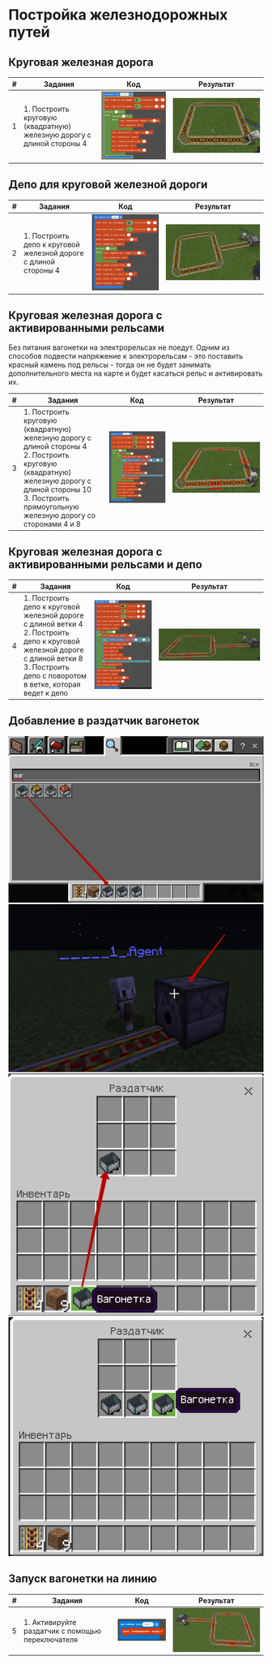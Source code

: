 # Постройка железнодорожных путей
## Круговая железная дорога
|#|Задания|Код|Результат|
|---|---|---|---|
|1|1. Построить круговую (квадратную) железную дорогу с длиной стороны 4 |<img src = "img/circle_code.png">|<img src = "img/circle.png">|

## Депо для круговой железной дороги
|#|Задания|Код|Результат|
|---|---|---|---|
|2|1. Построить депо к круговой железной дороге с длиной стороны 4 |<img src = "img/depo_code.png">|<img src = "img/depo.png">|

## Круговая железная дорога с активированными рельсами
Без питания вагонетки на электрорельсах не поедут. Одним из способов подвести напряжение к электрорельсам - это поставить красный камень под рельсы - тогда он не будет занимать дополнительного места на карте и будет касаться рельс и активировать их.

|#|Задания|Код|Результат|
|---|---|---|---|
|3|1. Построить круговую (квадратную) железную дорогу с длиной стороны 4<br>2. Построить круговую (квадратную) железную дорогу с длиной стороны 10 <br> 3. Построить прямоугольную железную дорогу со сторонами 4 и 8|<img src = "img/rcircle_code.png">|<img src = "img/rcircle.png">|

## Круговая железная дорога с активированными рельсами и депо
|#|Задания|Код|Результат|
|---|---|---|---|
|4|1. Построить депо к круговой железной дороге с длиной ветки 4 <br>2. Построить депо к круговой железной дороге с длиной ветки 8<br>3. Построить депо с поворотом в ветке, которая ведет к депо|<img src = "img/rdepo_code.png">|<img src = "img/rdepo.png">|

## Добавление в раздатчик вагонеток

<img src = "img/Minecraft00.jpg">  
<img src = "img/Minecraft01.jpg">  
<img src = "img/Minecraft02.jpg">  
<img src = "img/Minecraft03.jpg">


## Запуск вагонетки на линию

|#|Задания|Код|Результат|
|---|---|---|---|
|5|1. Активируйте раздатчик с помощью переключателя|<img src = "img/start.jpg">|<img src = "img/run.gif">|